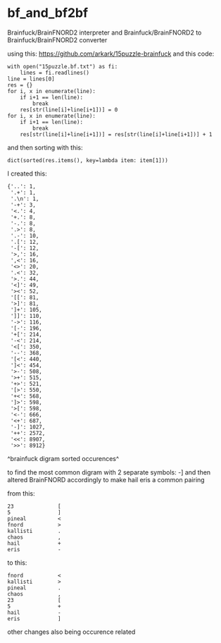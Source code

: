 # bf_and_bf2bf
Brainfuck/BrainFNORD2 interpreter and Brainfuck/BrainFNORD2 to Brainfuck/BrainFNORD2 converter

using this: https://github.com/arkark/15puzzle-brainfuck
and this code:
```
with open("15puzzle.bf.txt") as fi:
	lines = fi.readlines()
line = lines[0]
res = {}
for i, x in enumerate(line):
    if i+1 == len(line):
        break
    res[str(line[i]+line[i+1])] = 0
for i, x in enumerate(line):
    if i+1 == len(line):
        break
    res[str(line[i]+line[i+1])] = res[str(line[i]+line[i+1])] + 1
```
and then sorting with this:
```
dict(sorted(res.items(), key=lambda item: item[1]))
```
I created this: 
```
{'..': 1,
 '.+': 1,
 '.\n': 1,
 '-+': 3,
 '<.': 4,
 '+.': 8,
 '-.': 8,
 '.>': 8,
 '.-': 10,
 '.[': 12,
 '-[': 12,
 '>,': 16,
 ',<': 16,
 '<>': 20,
 '.<': 32,
 '>.': 44,
 '<]': 49,
 '><': 52,
 '[[': 81,
 '>]': 81,
 ']+': 105,
 ']]': 110,
 '->': 116,
 '[-': 196,
 '+[': 214,
 '-<': 214,
 '<[': 350,
 '--': 368,
 '[<': 440,
 ']<': 454,
 '>-': 508,
 '>+': 515,
 '+>': 521,
 '[>': 550,
 '+<': 568,
 ']>': 598,
 '>[': 598,
 '<-': 666,
 '<+': 687,
 '-]': 1027,
 '++': 2572,
 '<<': 8907,
 '>>': 8912}
```
^brainfuck digram sorted occurences^

to find the most common digram with 2 separate symbols: -]
and then altered BrainFNORD accordingly to make hail eris a common pairing

from this:
```
23              [
5               ]
pineal          <
fnord           >
kallisti        .
chaos           ,
hail            +
eris            -
```
to this:
```
fnord           <
kallisti        >
pineal          .
chaos           ,
23              [
5               +
hail            -
eris            ]
```
other changes also being occurence related

